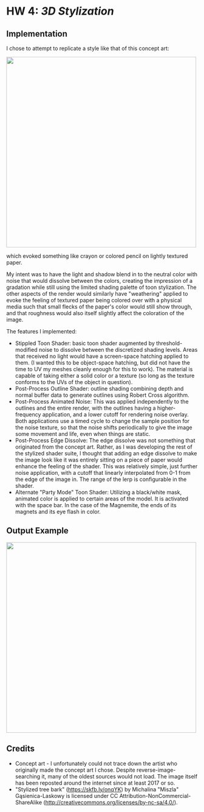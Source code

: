 # HW 4: *3D Stylization*

## Implementation

I chose to attempt to replicate a style like that of this concept art:

<img width="500px" src="https://github.com/jeff-mostyn/hw04-stylization/blob/main/Assets/Models/Pokemon/sourceimages/pokemon%20in%20hoodies.jpg?raw=true" /> 

which evoked something like crayon or colored pencil on lightly textured paper.

My intent was to have the light and shadow blend in to the neutral color with noise that would dissolve between the colors, creating the impression of a gradation while still using the limited shading palette of toon stylization. The other aspects of the render would similarly have "weathering" applied to evoke the feeling of textured paper being colored over with a physical media such that small flecks of the paper's color would still show through, and that roughness would also itself slightly affect the coloration of the image.

The features I implemented:

- Stippled Toon Shader: basic toon shader augmented by threshold-modified noise to dissolve between the discretized shading levels. Areas that received no light would have a screen-space hatching applied to them. (I wanted this to be object-space hatching, but did not have the time to UV my meshes cleanly enough for this to work). The material is capable of taking either a solid color or a texture (so long as the texture conforms to the UVs of the object in question).
- Post-Process Outline Shader: outline shading combining depth and normal buffer data to generate outlines using Robert Cross algorithm.
- Post-Process Animated Noise: This was applied independently to the outlines and the entire render, with the outlines having a higher-frequency application, and a lower cutoff for rendering noise overlay. Both applications use a timed cycle to change the sample position for the noise texture, so that the noise shifts periodically to give the image some movement and life, even when things are static.
- Post-Process Edge Dissolve: The edge dissolve was not something that originated from the concept art. Rather, as I was developing the rest of the stylized shader suite, I thought that adding an edge dissolve to make the image look like it was entirely sitting on a piece of paper would enhance the feeling of the shader. This was relatively simple, just further noise application, with a cutoff that linearly interpolated from 0-1 from the edge of the image in. The range of the lerp is configurable in the shader.
- Alternate "Party Mode" Toon Shader: Utilizing a black/white mask, animated color is applied to certain areas of the model. It is activated with the space bar. In the case of the Magnemite, the ends of its magnets and its eye flash in color.

## Output Example

[<img width="500px" src="https://github.com/jeff-mostyn/hw04-stylization/blob/main/Assets/Models/Pokemon/sourceimages/pokemon%20in%20hoodies.jpg?raw=true" /> 
](https://github.com/jeff-mostyn/hw04-stylization/blob/main/Renders/stylizationStillRender.png?raw=true)

## Credits

- Concept art - I unfortunately could not trace down the artist who originally made the concept art I chose. Despite reverse-image-searching it, many of the oldest sources would not load. The image itself has been reposted around the internet since at least 2017 or so.
- "Stylized tree bark" (https://skfb.ly/onqYK) by Michalina "Miszla" Gąsienica-Laskowy is licensed under CC Attribution-NonCommercial-ShareAlike (http://creativecommons.org/licenses/by-nc-sa/4.0/).

